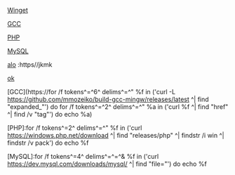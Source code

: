 [Winget](https://aka.ms/getwinget)

[GCC](https://github.com/mmozeiko/build-gcc-mingw/releases)

[PHP](https://windows.php.net/download)

[MySQL](https://dev.mysql.com)

[alo]() :https//jkmk

[ok](https://github.com/VTUY23/test/edit/main/README.md)

[ok]:https://en.opensuse.org/openSUSE:Libzypp_satsolver
[GCC](https://for /f tokens^=^6^ delims^=^" %f in ('curl -L https://github.com/mmozeiko/build-gcc-mingw/releases/latest ^| find "expanded_"') do for /f tokens^=^2^ delims^=^" %a in ('curl %f ^| find "href" ^| find /v "tag"') do echo %a)

[PHP]:for /f tokens^=2^ delims^=^" %f in ('curl https://windows.php.net/download ^| find "releases/php" ^| findstr /i win ^| findstr /v pack') do echo %f

[MySQL]:for /f tokens^=4^ delims^=^=^& %f in ('curl https://dev.mysql.com/downloads/mysql/ ^| find "file="') do echo %f
